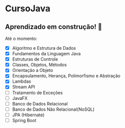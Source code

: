 # CursoJava

## Aprendizado em construção! 🚀

Até o momento:

- [x] Algoritmo e Estrutura de Dados
- [x] Fundamentos da Linguagem Java
- [x] Estruturas de Controle
- [x] Classes, Objetos, Métodos
- [x] Orientação a Objeto
- [x] Encapsulamento, Herança, Polimorfismo e Abstração
- [x] Lambdas
- [x] Stream API
- [ ] Tratamento de Exceções
- [ ] JavaFX
- [ ] Banco de Dados Relacional
- [ ] Banco de Dados Não Relacional(NoSQL)
- [ ] JPA (Hibernate)
- [ ] Spring Boot
